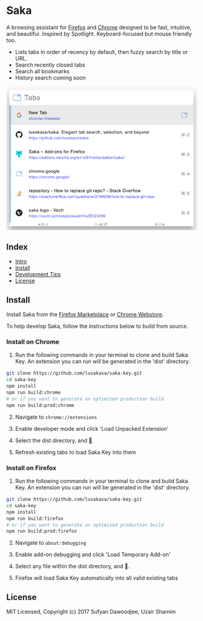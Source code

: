 # Saka

A browsing assistant for [Firefox](https://addons.mozilla.org/firefox/addon/saka/) and [Chrome](https://chrome.google.com/webstore/detail/saka/nbdfpcokndmapcollfpjdpjlabnibjdi) designed to be fast, intuitive, and beautiful. Inspired by Spotlight. Keyboard-focused but mouse friendly too.

* Lists tabs in order of recency by default, then fuzzy search by title or URL.
* Search recently closed tabs
* Search all bookmarks
* History search coming soon

![Preview](./images/preview.png)

## Index

* [Intro](#intro)
* [Install](#install)
* [Development Tips](#development-tips)
* [License](#license)

## Install

Install Saka from the [Firefox Marketplace](https://addons.mozilla.org/firefox/addon/saka/) or [Chrome Webstore](https://chrome.google.com/webstore/detail/saka/nbdfpcokndmapcollfpjdpjlabnibjdi).

To help develop Saka, follow the instructions below to build from source.

### Install on Chrome

1.  Run the following commands in your terminal to clone and build Saka Key.
    An extension you can run will be generated in the 'dist' directory.


```sh
git clone https://github.com/lusakasa/saka-key.git
cd saka-key
npm install
npm run build:chrome
# or if you want to generate an optimized production build
npm run build:prod:chrome
```

2.  Navigate to `chrome://extensions`

3.  Enable developer mode and click 'Load Unpacked Extension'

4.  Select the dist directory, and 🚀.

5.  Refresh existing tabs to load Saka Key into them

### Install on Firefox

1.  Run the following commands in your terminal to clone and build Saka Key.
    An extension you can run will be generated in the 'dist' directory.


```sh
git clone https://github.com/lusakasa/saka-key.git
cd saka-key
npm install
npm run build:firefox
# or if you want to generate an optimized production build
npm run build:prod:firefox
```

2.  Navigate to `about:debugging`

3.  Enable add-on debugging and click 'Load Temporary Add-on'

4.  Select any file within the dist directory, and 🚀.

5.  Firefox will load Saka Key automatically into all valid existing tabs

## License

MIT Licensed, Copyright (c) 2017 Sufyan Dawoodjee, Uzair Shamim
